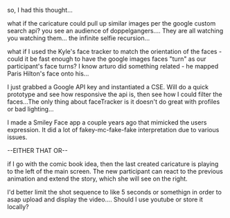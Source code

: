 so, I had this thought...

what if the caricature could pull up similar images per the google custom search api?  you see an audience of doppelgangers....  They are all watching you watching them... the infinite selfie recursion...

what if I used the Kyle's face tracker to match the orientation of the faces - could it be fast enough to 
have the google images faces "turn" as our participant's face turns?  I know arturo did something related - he mapped
Paris Hilton's face onto his...

I just grabbed a Google API key and instantiated a CSE.  Will do a quick prototype and see how responsive the api is, then see how I could filter the faces...The only thing about faceTracker is it doesn't do great with profiles or bad lighting...

I made a Smiley Face app a couple years ago that mimicked the users expression.  It did a lot of fakey-mc-fake-fake interpretation due to various issues.

--EITHER THAT OR--

if I go with the comic book idea, then the last created caricature is playing to the left of the main screen.  The new participant can react to the previous animation and extend the story, which she will see on the right.

I'd better limit the shot sequence to like 5 seconds or somethign in order to asap upload and display the video.... Should I use youtube or store it locally?

